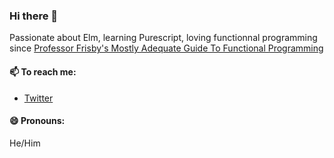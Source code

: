 ### Hi there 👋

Passionate about Elm, learning Purescript, loving functionnal programming since [Professor Frisby's Mostly Adequate Guide To Functional Programming](https://drboolean.gitbooks.io/mostly-adequate-guide-old/content/)

#### 📫 To reach me:
- [Twitter](https://twitter.com/euregan)

#### 😄 Pronouns:
He/Him


<!--
**Euregan/Euregan** is a ✨ _special_ ✨ repository because its `README.md` (this file) appears on your GitHub profile.

Here are some ideas to get you started:

- 🔭 I’m currently working on ...
- 🌱 I’m currently learning ...
- 👯 I’m looking to collaborate on ...
- 🤔 I’m looking for help with ...
- 💬 Ask me about ...
- 📫 How to reach me: ...
- 😄 Pronouns: ...
- ⚡ Fun fact: ...
-->
